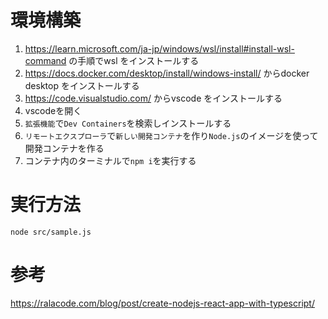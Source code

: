 # 環境構築

1. https://learn.microsoft.com/ja-jp/windows/wsl/install#install-wsl-command の手順でwsl をインストールする
1. https://docs.docker.com/desktop/install/windows-install/ からdocker desktop をインストールする
1. https://code.visualstudio.com/ からvscode をインストールする
1. vscodeを開く
1. `拡張機能`で`Dev Containers`を検索しインストールする
1. `リモートエクスプローラ`で`新しい開発コンテナ`を作り`Node.js`のイメージを使って開発コンテナを作る
1. コンテナ内のターミナルで`npm i`を実行する

# 実行方法
```
node src/sample.js
```

# 参考
https://ralacode.com/blog/post/create-nodejs-react-app-with-typescript/
